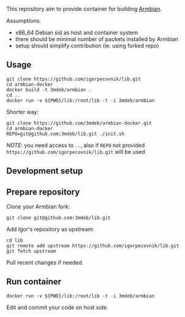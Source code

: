 This repository aim to provide container for building [Armbian](https://github.com/igorpecovnik/lib).

Assumptions:

* x86_64 Debian sid as host and container system
* there should be minimal number of packets installed by Armbian
* setup should simplify contribution (ie. using forked repo)

Usage
-----


```
git clone https://github.com/igorpecovnik/lib.git
cd armbian-docker
docker build -t 3mdeb/armbian .
cd ..
docker run -v ${PWD}/lib:/root/lib -t -i 3mdeb/armbian
```

Shorter way:

```
git clone https://github.com/3mdeb/armbian-docker.git
cd armbian-docker
REPO=git@github.com:3mdeb/lib.git ./init.sh
```

_NOTE_: you need access to `..`, also if `REPO` not provided
`https://github.com/igorpecovnik/lib.git` will be used

Development setup
-----------------


## Prepare repository

Clone your Armbian fork:

```
git clone git@github.com:3mdeb/lib.git

```

Add Igor's repository as upstream:

```
cd lib
git remote add upstream https://github.com/igorpecovnik/lib.git
git fetch upstream
```

Pull recent changes if needed.

## Run container

```
docker run -v ${PWD}/lib:/root/lib -t -i 3mdeb/armbian
```

Edit and commit your code on host side.
